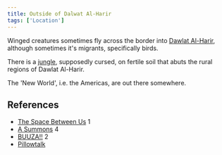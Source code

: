 ```yaml
---
title: Outside of Dalwat Al-Harir
tags: ['Location']
---
```

Winged creatures sometimes fly across the border into [Dawlat Al-Harir](/_wiki/dawlat-al-harir.md), although sometimes it's migrants, specifically birds.

There is a [jungle](/_wiki/jungle.md), supposedly cursed, on fertile soil that abuts the rural regions of Dawlat Al-Harir.

The 'New World', i.e. the Americas, are out there somewhere.

## References
- [The Space Between Us](/_wiki/the-space-between-us.md) 1
- [A Summons](/_wiki/a-summons.md) 4
- [BUUZA!!](/_wiki/buuza.md) 2
- [Pillowtalk](/_wiki/pillowtalk.md)
